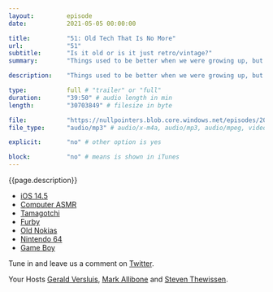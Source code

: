 ```yaml
---
layout:         episode
date: 			2021-05-05 00:00:00

title: 			"51: Old Tech That Is No More"
url:        	"51"
subtitle: 		"Is it old or is it just retro/vintage?"
summary: 		"Things used to be better when we were growing up, but is that truly the case? In this episode we'll be looking at old tech that isn't around anymore to see if our memories might be a bit clouded!"

description: 	"Things used to be better when we were growing up, but is that truly the case? In this episode we'll be looking at old tech that isn't around anymore to see if our memories might be a bit clouded!"

type:			full # "trailer" or "full"
duration: 		"39:50" # audio length in min
length: 		"30703849" # filesize in byte

file: 			"https://nullpointers.blob.core.windows.net/episodes/20210429_OldTech.mp3"
file_type: 		"audio/mp3" # audio/x-m4a, audio/mp3, audio/mpeg, video/quicktime, video/mp4, video/x-m4v, application/pdf, and document/x-epub

explicit: 		"no" # other option is yes

block: 			"no" # means is shown in iTunes
---
```


{{page.description}}

* [iOS 14.5](https://www.macrumors.com/guide/ios-14-5-features/)
* [Computer ASMR](https://twitter.com/chefjags/status/1385743779408355330)
* [Tamagotchi](https://en.wikipedia.org/wiki/Tamagotchi)
* [Furby](https://en.wikipedia.org/wiki/Furby)
* [Old Nokias](https://en.wikipedia.org/wiki/Nokia_3310) 
* [Nintendo 64](https://en.wikipedia.org/wiki/Nintendo_64)
* [Game Boy](https://en.wikipedia.org/wiki/Game_Boy)

Tune in and leave us a comment on [Twitter](https://twitter.com/nullpointersio).

Your Hosts [Gerald Versluis](https://twitter.com/jfversluis), [Mark Allibone](https://twitter.com/mallibone) and [Steven Thewissen](https://twitter.com/devnl).
